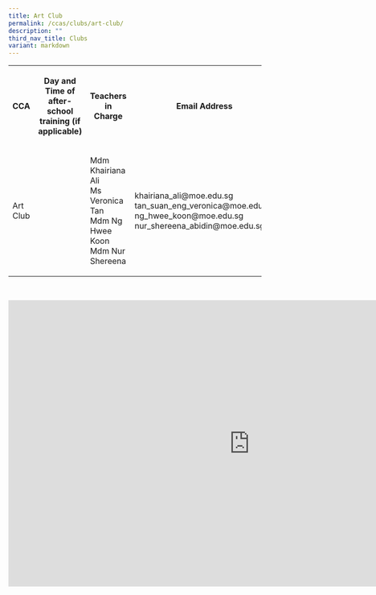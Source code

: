 ```yaml
---
title: Art Club
permalink: /ccas/clubs/art-club/
description: ""
third_nav_title: Clubs
variant: markdown
---
```

<table style="minWidth: 100px">
<colgroup>
<col>
<col>
<col>
<col>
</colgroup>
<tbody>
<tr>
<th rowspan="1" colspan="1">
<p>CCA</p>
</th>
<th rowspan="1" colspan="1">
<p>Day and Time of after-school training (if applicable)</p>
</th>
<th rowspan="1" colspan="1">
<p>Teachers in Charge</p>
</th>
<th rowspan="1" colspan="1">
<p>Email Address</p>
</th>
</tr>
<tr>
<td rowspan="1" colspan="1">
<p>Art Club</p>
</td>
<td rowspan="1" colspan="1">
<p></p>
</td>
<td rowspan="1" colspan="1">
<p>Mdm Khairiana Ali
<br>Ms Veronica Tan
<br>Mdm Ng Hwee Koon
<br>Mdm Nur Shereena
</p></td>
<td rowspan="1" colspan="1">
<p>khairiana_ali@moe.edu.sg
<br>tan_suan_eng_veronica@moe.edu.sg
<br>ng_hwee_koon@moe.edu.sg
<br>nur_shereena_abidin@moe.edu.sg
</p></td>
</tr>
</tbody>
</table>
<p>
<br>
</p>
<div class="iframe-wrapper">
<iframe height="569" width="960" allowfullscreen="true" frameborder="0" src="https://docs.google.com/presentation/d/e/2PACX-1vR3oQ4GwuTkDbkHVpK-1FoLdqpkJYDUEFsrQQrcct8X3xBD92dHS_-j5z-X0Z16r89ow_gbKV4qV1K7/embed?start=false&amp;loop=false&amp;delayms=3000"></iframe>
</div>
<p></p>